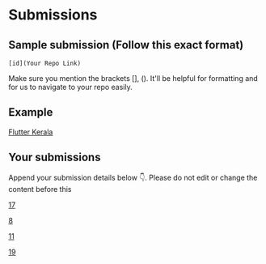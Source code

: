 # Submissions

## Sample submission (Follow this exact format)

    [id](Your Repo Link)

Make sure you mention the brackets [], (). It'll be helpful for formatting and for us to navigate to your repo easily.

## Example

[Flutter Kerala](https://github.com/FlutterKerala/)

## Your submissions

Append your submission details below 👇. Please do not edit or change the content before this 

[17](https://github.com/MayurPoptani/quizzy_app.git)

[8](https://github.com/ajmaln/flutter-quiz)

[11](https://github.com/Syamgith/Quizzy)

[19](https://github.com/adheela/examen_app)
